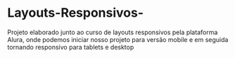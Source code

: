 # Layouts-Responsivos-

Projeto elaborado junto ao curso de layouts responsivos pela plataforma Alura, onde podemos iniciar nosso projeto para versão mobile e em seguida tornando responsivo para tablets e desktop
